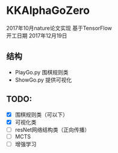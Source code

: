 # KKAlphaGoZero
2017年10月nature论文实现 基于TensorFlow<br>
开工日期 2017年12月19日
## 结构
* PlayGo.py 围棋规则类<br>
* ShowGo.py 提供可视化

## TODO:
- [x] 围棋规则类（可以下）
- [x] 可视化类
- [ ] resNet网络结构类（正向传播）
- [ ] MCTS
- [ ] 增强学习
